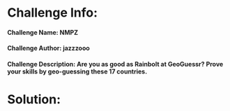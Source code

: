 # Challenge Info:

#### Challenge Name: NMPZ

#### Challenge Author: jazzzooo

#### Challenge Description: Are you as good as Rainbolt at GeoGuessr? Prove your skills by geo-guessing these 17 countries.

# Solution: 


